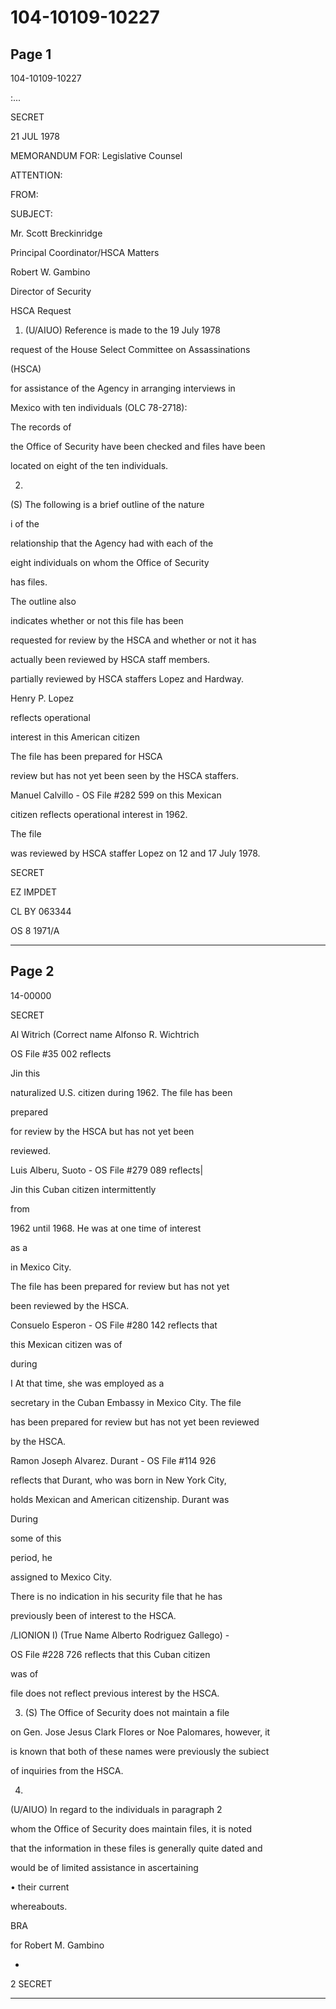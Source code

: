 # 104-10109-10227

## Page 1

104-10109-10227

:...

SECRET

21 JUL 1978

MEMORANDUM FOR: Legislative Counsel

ATTENTION:

FROM:

SUBJECT:

Mr. Scott Breckinridge

Principal Coordinator/HSCA Matters

Robert W. Gambino

Director of Security

HSCA Request

1. (U/AIUO) Reference is made to the 19 July 1978

request of the House Select Committee on Assassinations

(HSCA)

for assistance of the Agency in arranging interviews in

Mexico with ten individuals (OLC 78-2718):

The records of

the Office of Security have been checked and files have been

located on eight of the ten individuals.

2.

(S) The following is a brief outline of the nature

i of the

relationship that the Agency had with each of the

eight individuals on whom the Office of Security

has files.

The outline also

indicates whether or not this file has been

requested for review by the HSCA and whether or not it has

actually been reviewed by HSCA staff members.

partially reviewed by HSCA staffers Lopez and Hardway.

Henry P. Lopez

reflects operational

interest in this American citizen

The file has been prepared for HSCA

review but has not yet been seen by the HSCA staffers.

Manuel Calvillo - OS File #282 599 on this Mexican

citizen reflects operational interest in 1962.

The file

was reviewed by HSCA staffer Lopez on 12 and 17 July 1978.

SECRET

EZ IMPDET

CL BY 063344

OS 8 1971/A

---

## Page 2

14-00000

SECRET

Al Witrich (Correct name Alfonso R. Wichtrich

OS File #35 002 reflects

Jin this

naturalized U.S. citizen during 1962. The file has been

prepared

for review by the HSCA but has not yet been

reviewed.

Luis Alberu, Suoto - OS File #279 089 reflects|

Jin this Cuban citizen intermittently

from

1962 until 1968. He was at one time of interest

as a

in Mexico City.

The file has been prepared for review but has not yet

been reviewed by the HSCA.

Consuelo Esperon - OS File #280 142 reflects that

this Mexican citizen was of

during

I At that time, she was employed as a

secretary in the Cuban Embassy in Mexico City. The file

has been prepared for review but has not yet been reviewed

by the HSCA.

Ramon Joseph Alvarez. Durant - OS File #114 926

reflects that Durant, who was born in New York City,

holds Mexican and American citizenship. Durant was

During

some of this

period, he

assigned to Mexico City.

There is no indication in his security file that he has

previously been of interest to the HSCA.

/LIONION I) (True Name Alberto Rodriguez Gallego) -

OS File #228 726 reflects that this Cuban citizen

was of

file does not reflect previous interest by the HSCA.

3. (S) The Office of Security does not maintain a file

on Gen. Jose Jesus Clark Flores or Noe Palomares, however, it

is known that both of these names were previously the subiect

of inquiries from the HSCA.

4.

(U/AIUO) In regard to the individuals in paragraph 2

whom the Office of Security does maintain files, it is noted

that the information in these files is generally quite dated and

would be of limited assistance in ascertaining

• their current

whereabouts.

BRA

for Robert M. Gambino

-

2 SECRET

---

